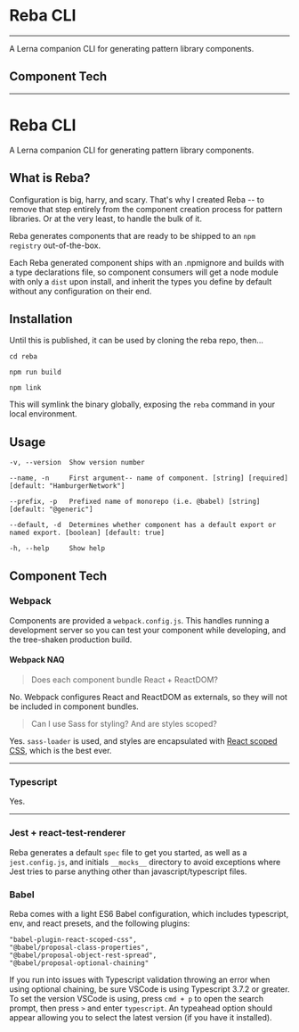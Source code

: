 # Reba CLI 
---
A Lerna companion CLI for generating pattern library components.

## Component Tech
---

#  Reba CLI
A Lerna companion CLI for generating pattern library components.

  

##  What is Reba?
Configuration is big, harry, and scary. That's why I created Reba -- to remove that step entirely from the component creation process for pattern libraries. Or at the very least, to handle the bulk of it. 

Reba generates components that are ready to be shipped to an `npm registry` out-of-the-box.

Each Reba generated component ships with an .npmignore and builds with a type declarations file, so component consumers will get a node module with only a `dist` upon install, and inherit the types you define by default without any configuration on their end.

## Installation
Until this is published, it can be used by cloning the reba repo, then...
```
cd reba

npm run build

npm link
```

This will symlink the binary globally, exposing the `reba` command in your local environment.

## Usage
```
-v, --version  Show version number 

--name, -n     First argument-- name of component. [string] [required] [default: "HamburgerNetwork"]
                    
--prefix, -p   Prefixed name of monorepo (i.e. @babel) [string] [default: "@generic"]
                    
--default, -d  Determines whether component has a default export or named export. [boolean] [default: true]
                    
-h, --help     Show help
```

## Component Tech
### Webpack
Components are provided a `webpack.config.js`. This handles running a development server so you can test your component while developing, and the tree-shaken production build.

#### Webpack NAQ
> Does each component bundle React + ReactDOM?

No. Webpack configures React and ReactDOM as externals, so they will not be included in component bundles.

> Can I use Sass for styling? And are styles scoped?

Yes. `sass-loader` is used, and styles are encapsulated with [React scoped CSS](https://github.com/gaoxiaoliangz/react-scoped-css), which is the best ever.

---
### Typescript
Yes.

---

### Jest + react-test-renderer
Reba generates a default `spec` file to get you started, as well as a `jest.config.js`, and initials `__mocks__` directory to avoid exceptions where Jest tries to parse anything other than javascript/typescript files.

### Babel
Reba comes with a light ES6 Babel configuration, which includes typescript, env, and react presets, and the following plugins:
```
"babel-plugin-react-scoped-css",
"@babel/proposal-class-properties",
"@babel/proposal-object-rest-spread",
"@babel/proposal-optional-chaining"
```
If you run into issues with Typescript validation throwing an error when using optional chaining, be sure VSCode is using Typescript 3.7.2 or greater. To set the version VSCode is using, press `cmd + p` to open the search prompt, then press `>` and enter `typescript`. An typeahead option should appear allowing you to select the latest version (if you have it installed).
